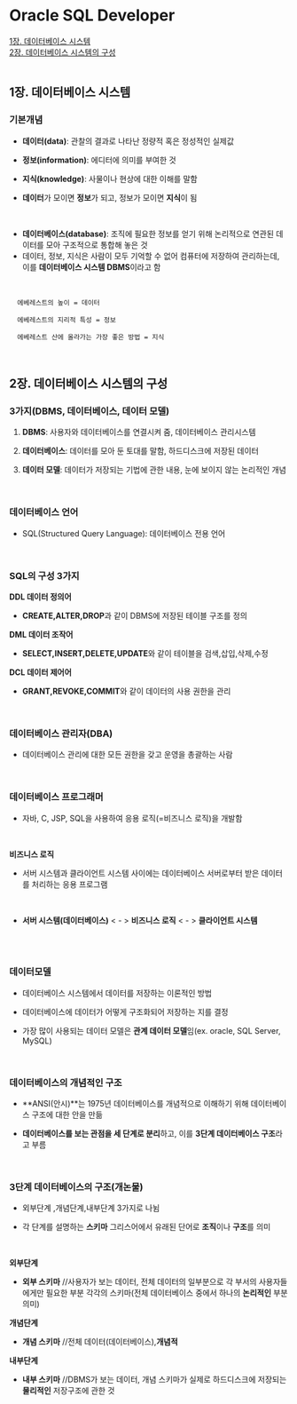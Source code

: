 # Oracle SQL Developer
[1장. 데이터베이스 시스템](#1장-데이터베이스-시스템)    
[2장. 데이터베이스 시스템의 구성](#2장-데이터베이스-시스템의-구성)    
<br>


## 1장. 데이터베이스 시스템

### 기본개념
- **데이터(data)**: 관찰의 결과로 나타난 정량적 혹은 정성적인 실제값

- **정보(information)**: 에디터에 의미를 부여한 것

- **지식(knowledge)**: 사물이나 현상에 대한 이해를 말함

- **데이터**가 모이면 **정보**가 되고, 정보가 모이면 **지식**이 됨
<br>

- **데이터베이스(database)**: 조직에 필요한 정보를 얻기 위해 논리적으로 연관된 데이터를 모아 구조적으로 통합해 놓은 것
- 데이터, 정보, 지식은 사람이 모두 기억할 수 없어 컴퓨터에 저장하여 관리하는데, 이를 **데이터베이스 시스템 DBMS**이라고 함
<br>

      에베레스트의 높이 = 데이터

      에베레스트의 지리적 특성 = 정보

      에베레스트 산에 올라가는 가장 좋은 방법 = 지식
<br>


## 2장. 데이터베이스 시스템의 구성


### 3가지(DBMS, 데이터베이스, 데이터 모델)
1. **DBMS**: 사용자와 데이터베이스를 연결시켜 줌, 데이터베이스 관리시스템

2. **데이터베이스**: 데이터를 모아 둔 토대를 말함, 하드디스크에 저장된 데이터

3. **데이터 모델**: 데이터가 저장되는 기법에 관한 내용, 눈에 보이지 않는 논리적인 개념
<br>


### 데이터베이스 언어
- SQL(Structured Query Language): 데이터베이스 전용 언어  
<br>


### SQL의 구성 3가지 
  
**DDL 데이터 정의어**
- **CREATE,ALTER,DROP**과 같이 DBMS에 저장된 테이블 구조를 정의

**DML 데이터 조작어**
- **SELECT,INSERT,DELETE,UPDATE**와 같이 테이블을 검색,삽입,삭제,수정

**DCL 데이터 제어어**
- **GRANT,REVOKE,COMMIT**와 같이 데이터의 사용 권한을 관리
<br>


### 데이터베이스 관리자(DBA)
  
- 데이터베이스 관리에 대한 모든 권한을 갖고 운영을 총괄하는 사람
<br>


### 데이터베이스 프로그래머
  
- 자바, C, JSP, SQL을 사용하여 응용 로직(=비즈니스 로직)을 개발함
<br>

**비즈니스 로직**
- 서버 시스템과 클라이언트 시스템 사이에는 데이터베이스 서버로부터 받은 데이터를 처리하는 응용 프로그램
<br>

- **서버 시스템(데이터베이스)** < - > **비즈니스 로직** < - > **클라이언트 시스템**
<br>
<br>

### 데이터모델
  
- 데이터베이스 시스템에서 데이터를 저장하는 이론적인 방법

- 데이터베이스에 데이터가 어떻게 구조화되어 저장하는 지를 결정

- 가장 많이 사용되는 데이터 모델은 **관계 데이터 모델**임(ex. oracle, SQL Server, MySQL)
<br>


### 데이터베이스의 개념적인 구조
  
- **ANSI(안시)**는 1975년 데이터베이스를 개념적으로 이해하기 위해 데이터베이스 구조에 대한 안을 만듦

- **데이터베이스를 보는 관점을 세 단계로 분리**하고, 이를 **3단계 데이터베이스 구조**라고 부름
<br>


### 3단계 데이터베이스의 구조(개논물)
  
- 외부단계 ,개념단계,내부단계 3가지로 나뉨

- 각 단계를 설명하는 **스키마** 그리스어에서 유래된 단어로 **조직**이나 **구조**를 의미
<br>

**외부단계**  
- **외부 스키마** //사용자가 보는 데이터, 전체 데이터의 일부분으로 각 부서의 사용자들에게만 필요한 부분 각각의 스키마(전체 데이터베이스 중에서 하나의 **논리적인** 부분 의미)

**개념단계** 
- **개념 스키마** //전체 데이터(데이터베이스),**개념적**

**내부단계** 
- **내부 스키마** //DBMS가 보는 데이터, 개념 스키마가 실제로 하드디스크에 저장되는 **물리적인** 저장구조에 관한 것



